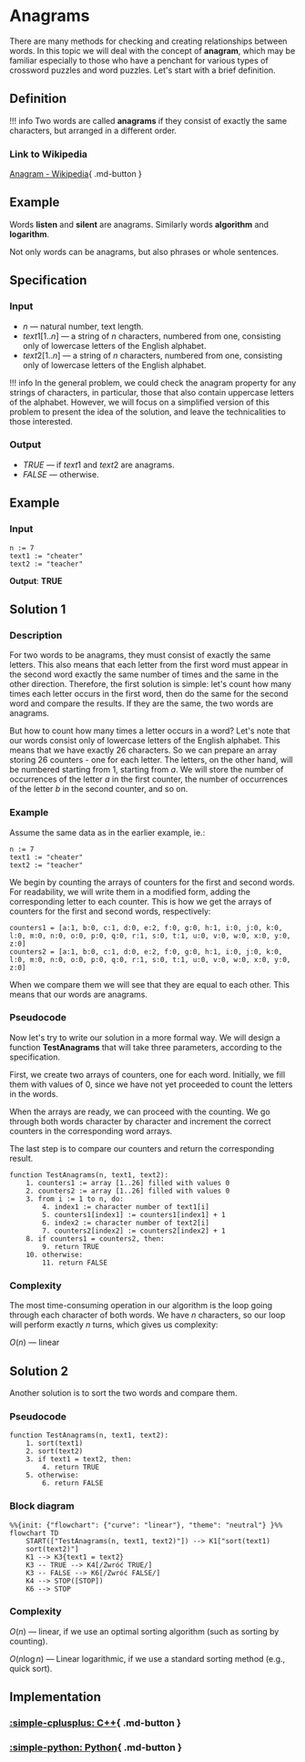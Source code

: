 # Anagrams

There are many methods for checking and creating relationships between words.
In this topic we will deal with the concept of **anagram**, which may be familiar especially to those who have a penchant for various types of crossword puzzles and word puzzles.
Let's start with a brief definition.

## Definition

!!! info
	 Two words are called **anagrams** if they consist of exactly the same characters, but arranged in a different order.

### Link to Wikipedia

[Anagram - Wikipedia](https://en.wikipedia.org/wiki/Anagram){ .md-button }

## Example

Words **listen** and **silent** are anagrams.
Similarly words **algorithm** and **logarithm**.

Not only words can be anagrams, but also phrases or whole sentences.

## Specification

### Input

* $n$ — natural number, text length.
* $text1[1..n]$ — a string of $n$ characters, numbered from one, consisting only of lowercase letters of the English alphabet.
* $text2[1..n]$ — a string of $n$ characters, numbered from one, consisting only of lowercase letters of the English alphabet.

!!! info
	In the general problem, we could check the anagram property for any strings of characters, in particular, those that also contain uppercase letters of the alphabet.
	However, we will focus on a simplified version of this problem to present the idea of the solution, and leave the technicalities to those interested.

### Output

* $TRUE$ — if $text1$ and $text2$ are anagrams.
* $FALSE$ — otherwise.

## Example

### Input

```
n := 7
text1 := "cheater"
text2 := "teacher"
```

**Output**: **TRUE**

## Solution 1

### Description

For two words to be anagrams, they must consist of exactly the same letters.
This also means that each letter from the first word must appear in the second word exactly the same number of times and the same in the other direction.
Therefore, the first solution is simple: let's count how many times each letter occurs in the first word, then do the same for the second word and compare the results.
If they are the same, the two words are anagrams.

But how to count how many times a letter occurs in a word?
Let's note that our words consist only of lowercase letters of the English alphabet.
This means that we have exactly 26 characters.
So we can prepare an array storing 26 counters - one for each letter.
The letters, on the other hand, will be numbered starting from 1, starting from $a$.
We will store the number of occurrences of the letter $a$ in the first counter, the number of occurrences of the letter $b$ in the second counter, and so on.

### Example

Assume the same data as in the earlier example, ie.:

```
n := 7
text1 := "cheater"
text2 := "teacher"
```

We begin by counting the arrays of counters for the first and second words.
For readability, we will write them in a modified form, adding the corresponding letter to each counter.
This is how we get the arrays of counters for the first and second words, respectively:

```
counters1 = [a:1, b:0, c:1, d:0, e:2, f:0, g:0, h:1, i:0, j:0, k:0, l:0, m:0, n:0, o:0, p:0, q:0, r:1, s:0, t:1, u:0, v:0, w:0, x:0, y:0, z:0]
counters2 = [a:1, b:0, c:1, d:0, e:2, f:0, g:0, h:1, i:0, j:0, k:0, l:0, m:0, n:0, o:0, p:0, q:0, r:1, s:0, t:1, u:0, v:0, w:0, x:0, y:0, z:0]
```

When we compare them we will see that they are equal to each other.
This means that our words are anagrams.

### Pseudocode

Now let's try to write our solution in a more formal way.
We will design a function **TestAnagrams** that will take three parameters, according to the specification.

First, we create two arrays of counters, one for each word.
Initially, we fill them with values of 0, since we have not yet proceeded to count the letters in the words.

When the arrays are ready, we can proceed with the counting.
We go through both words character by character and increment the correct counters in the corresponding word arrays.

The last step is to compare our counters and return the corresponding result.

```
function TestAnagrams(n, text1, text2):
    1. counters1 := array [1..26] filled with values 0
    2. counters2 := array [1..26] filled with values 0 
    3. from i := 1 to n, do:
        4. index1 := character number of text1[i]
        5. counters1[index1] := counters1[index1] + 1
        6. index2 := character number of text2[i]
        7. counters2[index2] := counters2[index2] + 1
    8. if counters1 = counters2, then:
        9. return TRUE
    10. otherwise:
        11. return FALSE
```

### Complexity

The most time-consuming operation in our algorithm is the loop going through each character of both words.
We have $n$ characters, so our loop will perform exactly $n$ turns, which gives us complexity:

$O(n)$ — linear

## Solution 2

Another solution is to sort the two words and compare them.

### Pseudocode

```
function TestAnagrams(n, text1, text2):
    1. sort(text1)
    2. sort(text2)
    3. if text1 = text2, then:
        4. return TRUE
    5. otherwise:
        6. return FALSE
```

### Block diagram

```mermaid
%%{init: {"flowchart": {"curve": "linear"}, "theme": "neutral"} }%%
flowchart TD
    START(["TestAnagrams(n, text1, text2)"]) --> K1["sort(text1)
    sort(text2)"]
    K1 --> K3{text1 = text2}
    K3 -- TRUE --> K4[/Zwróć TRUE/]
    K3 -- FALSE --> K6[/Zwróć FALSE/]
    K4 --> STOP([STOP])
    K6 --> STOP
```

### Complexity

$O(n)$ — linear, if we use an optimal sorting algorithm (such as sorting by counting).

$O(n\log{n})$ — Linear logarithmic, if we use a standard sorting method (e.g., quick sort).

## Implementation

### [:simple-cplusplus: C++](../../programming/c++/algorithms/text/anagrams.md){ .md-button }

### [:simple-python: Python](../../programming/python/algorithms/text/anagrams.md){ .md-button }
